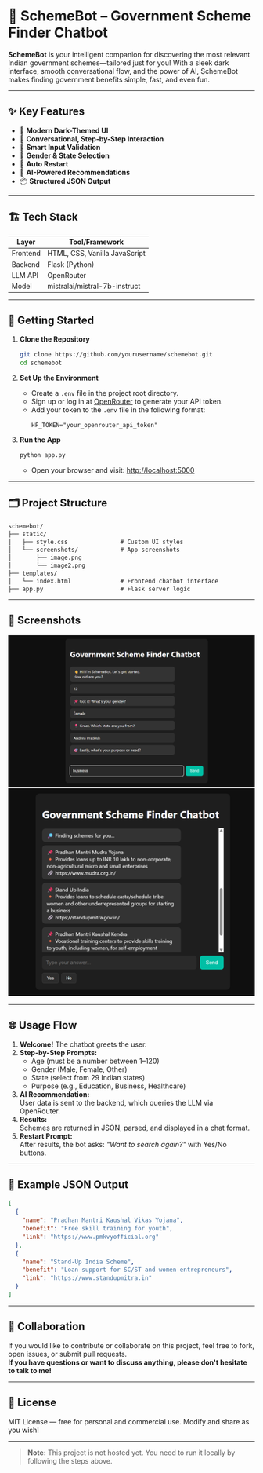# 🧾 SchemeBot – Government Scheme Finder Chatbot

**SchemeBot** is your intelligent companion for discovering the most relevant Indian government schemes—tailored just for you! With a sleek dark interface, smooth conversational flow, and the power of AI, SchemeBot makes finding government benefits simple, fast, and even fun.

---

## ✨ Key Features

- 🎨 **Modern Dark-Themed UI**  
- 💬 **Conversational, Step-by-Step Interaction**  
- 🧠 **Smart Input Validation**  
- 👤 **Gender & State Selection**  
- 🔁 **Auto Restart**  
- 🤖 **AI-Powered Recommendations**  
- 📦 **Structured JSON Output**  

---

## 🏗️ Tech Stack

| Layer     | Tool/Framework                  |
|-----------|---------------------------------|
| Frontend  | HTML, CSS, Vanilla JavaScript   |
| Backend   | Flask (Python)                  |
| LLM API   | OpenRouter                      |
| Model     | mistralai/mistral-7b-instruct   |

---

## 🚀 Getting Started

1. **Clone the Repository**
    ```bash
    git clone https://github.com/yourusername/schemebot.git
    cd schemebot
    ```

2. **Set Up the Environment**
    - Create a `.env` file in the project root directory.
    - Sign up or log in at [OpenRouter](https://openrouter.ai/) to generate your API token.
    - Add your token to the `.env` file in the following format:
      ```env
      HF_TOKEN="your_openrouter_api_token"
      ```

3. **Run the App**
    ```bash
    python app.py
    ```
    - Open your browser and visit: [http://localhost:5000](http://localhost:5000)

---

## 🗂️ Project Structure

```
schemebot/
├── static/
│   ├── style.css               # Custom UI styles
│   └── screenshots/            # App screenshots
│       ├── image.png
│       └── image2.png
├── templates/
│   └── index.html              # Frontend chatbot interface
├── app.py                      # Flask server logic
```

---

## 📸 Screenshots

![image](static/screenshots/image.png)
![image2](static/screenshots/image2.png)

---

## 🌐 Usage Flow

1. **Welcome!** The chatbot greets the user.
2. **Step-by-Step Prompts:**
    - Age (must be a number between 1–120)
    - Gender (Male, Female, Other)
    - State (select from 29 Indian states)
    - Purpose (e.g., Education, Business, Healthcare)
3. **AI Recommendation:**  
   User data is sent to the backend, which queries the LLM via OpenRouter.
4. **Results:**  
   Schemes are returned in JSON, parsed, and displayed in a chat format.
5. **Restart Prompt:**  
   After results, the bot asks: _"Want to search again?"_ with Yes/No buttons.

---

## 🤖 Example JSON Output

```json
[
  {
    "name": "Pradhan Mantri Kaushal Vikas Yojana",
    "benefit": "Free skill training for youth",
    "link": "https://www.pmkvyofficial.org"
  },
  {
    "name": "Stand-Up India Scheme",
    "benefit": "Loan support for SC/ST and women entrepreneurs",
    "link": "https://www.standupmitra.in"
  }
]
```

---

## 🤝 Collaboration

If you would like to contribute or collaborate on this project, feel free to fork, open issues, or submit pull requests.  
**If you have questions or want to discuss anything, please don't hesitate to talk to me!**

---

## 📄 License

MIT License — free for personal and commercial use. Modify and share as you wish!

---

> **Note:** This project is not hosted yet. You need to run it locally by following the steps above.
